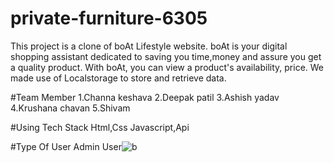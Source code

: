 # private-furniture-6305
This project is a clone of boAt Lifestyle website. boAt is your digital shopping assistant dedicated to saving you time,money and assure you get a quality product. With boAt, you can view a product's availability, price. We made use of Localstorage to store and retrieve data.


#Team Member 
1.Channa keshava
2.Deepak patil
3.Ashish yadav
4.Krushana chavan
5.Shivam 

#Using Tech Stack 
Html,Css Javascript,Api

#Type Of User
Admin
User![b](https://user-images.githubusercontent.com/105935410/221108697-b67e2fab-28c3-4272-938e-e94beebcadd3.png)
